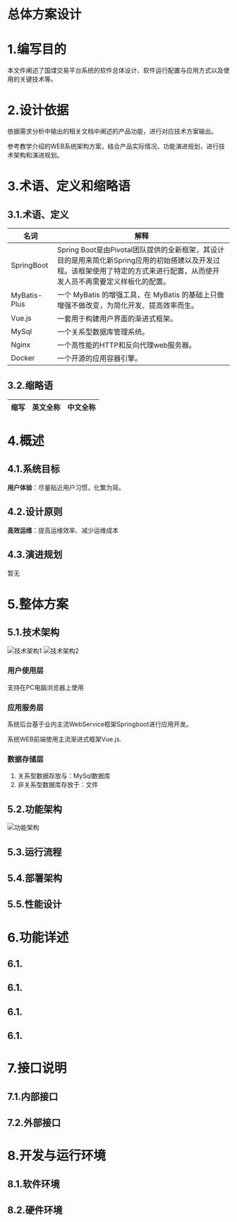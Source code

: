 
# 总体方案设计

# 1.编写目的
本文件阐述了国煤交易平台系统的软件总体设计、软件运行配置与应用方式以及使用的关键技术等。
# 2.设计依据
依据需求分析中输出的相关文档中阐述的产品功能，进行对应技术方案输出。

参考教学介绍的WEB系统架构方案，结合产品实际情况、功能演进规划，进行技术架构和演进规划。
# 3.术语、定义和缩略语
## 3.1.术语、定义
|名词 | 解释|
|-----|-----|
|SpringBoot|Spring Boot是由Pivotal团队提供的全新框架，其设计目的是用来简化新Spring应用的初始搭建以及开发过程。该框架使用了特定的方式来进行配置，从而使开发人员不再需要定义样板化的配置。|
|MyBatis-Plus|一个 MyBatis 的增强工具，在 MyBatis 的基础上只做增强不做改变，为简化开发、提高效率而生。|
|Vue.js|一套用于构建用户界面的渐进式框架。|
|MySql|一个关系型数据库管理系统。|
|Nginx|一个高性能的HTTP和反向代理web服务器。|
|Docker|一个开源的应用容器引擎。|
## 3.2.缩略语
|缩写|英文全称|中文全称|
|---|-------|------|

# 4.概述
## 4.1.系统目标
**用户体验**：尽量贴近用户习惯，化繁为简。

## 4.2.设计原则
**高效运维**：提高运维效率、减少运维成本

## 4.3.演进规划
暂无

# 5.整体方案
## 5.1.技术架构
![技术架构1](./img/技术架构.png)
![技术架构2](./img/技术架构2.png)
### 用户使用层
支持在PC电脑浏览器上使用
### 应用服务层
系统后台基于业内主流WebService框架Springboot进行应用开发。

系统WEB前端使用主流渐进式框架Vue.js.
### 数据存储层
1. 关系型数据存放与：MySql数据库
2. 非关系型数据库存放于：文件

## 5.2.功能架构
![功能架构](img/功能架构.png)

## 5.3.运行流程
## 5.4.部署架构
## 5.5.性能设计
# 6.功能详述
## 6.1.
## 6.1.
## 6.1.
## 6.1.
# 7.接口说明
## 7.1.内部接口
## 7.2.外部接口
# 8.开发与运行环境
## 8.1.软件环境
## 8.2.硬件环境
